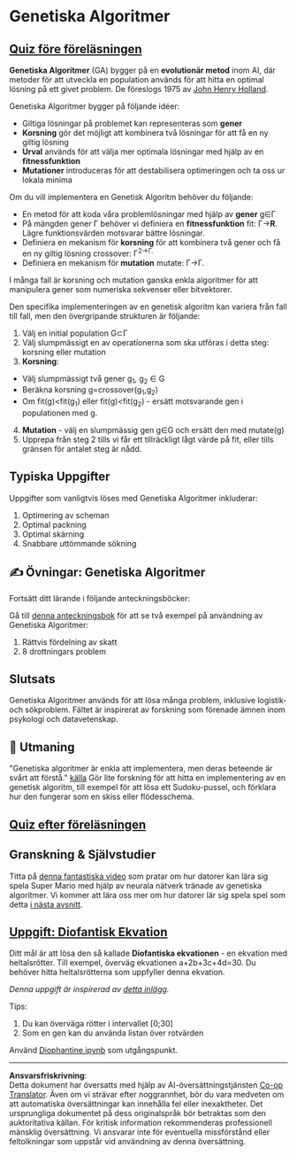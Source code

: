 <!--
CO_OP_TRANSLATOR_METADATA:
{
  "original_hash": "893aa368cb485da704b466a0f3775587",
  "translation_date": "2025-08-28T15:02:28+00:00",
  "source_file": "lessons/6-Other/21-GeneticAlgorithms/README.md",
  "language_code": "sv"
}
-->
# Genetiska Algoritmer

## [Quiz före föreläsningen](https://ff-quizzes.netlify.app/en/ai/quiz/41)

**Genetiska Algoritmer** (GA) bygger på en **evolutionär metod** inom AI, där metoder för att utveckla en population används för att hitta en optimal lösning på ett givet problem. De föreslogs 1975 av [John Henry Holland](https://wikipedia.org/wiki/John_Henry_Holland).

Genetiska Algoritmer bygger på följande idéer:

* Giltiga lösningar på problemet kan representeras som **gener**
* **Korsning** gör det möjligt att kombinera två lösningar för att få en ny giltig lösning
* **Urval** används för att välja mer optimala lösningar med hjälp av en **fitnessfunktion**
* **Mutationer** introduceras för att destabilisera optimeringen och ta oss ur lokala minima

Om du vill implementera en Genetisk Algoritm behöver du följande:

 * En metod för att koda våra problemlösningar med hjälp av **gener** g∈Γ
 * På mängden gener Γ behöver vi definiera en **fitnessfunktion** fit: Γ→**R**. Lägre funktionsvärden motsvarar bättre lösningar.
 * Definiera en mekanism för **korsning** för att kombinera två gener och få en ny giltig lösning crossover: Γ<sup>2</sub>→Γ.
 * Definiera en mekanism för **mutation** mutate: Γ→Γ.

I många fall är korsning och mutation ganska enkla algoritmer för att manipulera gener som numeriska sekvenser eller bitvektorer.

Den specifika implementeringen av en genetisk algoritm kan variera från fall till fall, men den övergripande strukturen är följande:

1. Välj en initial population G⊂Γ
2. Välj slumpmässigt en av operationerna som ska utföras i detta steg: korsning eller mutation
3. **Korsning**:
  * Välj slumpmässigt två gener g<sub>1</sub>, g<sub>2</sub> ∈ G
  * Beräkna korsning g=crossover(g<sub>1</sub>,g<sub>2</sub>)
  * Om fit(g)<fit(g<sub>1</sub>) eller fit(g)<fit(g<sub>2</sub>) - ersätt motsvarande gen i populationen med g.
4. **Mutation** - välj en slumpmässig gen g∈G och ersätt den med mutate(g)
5. Upprepa från steg 2 tills vi får ett tillräckligt lågt värde på fit, eller tills gränsen för antalet steg är nådd.

## Typiska Uppgifter

Uppgifter som vanligtvis löses med Genetiska Algoritmer inkluderar:

1. Optimering av scheman
1. Optimal packning
1. Optimal skärning
1. Snabbare uttömmande sökning

## ✍️ Övningar: Genetiska Algoritmer

Fortsätt ditt lärande i följande anteckningsböcker:

Gå till [denna anteckningsbok](Genetic.ipynb) för att se två exempel på användning av Genetiska Algoritmer:

1. Rättvis fördelning av skatt
1. 8 drottningars problem

## Slutsats

Genetiska Algoritmer används för att lösa många problem, inklusive logistik- och sökproblem. Fältet är inspirerat av forskning som förenade ämnen inom psykologi och datavetenskap.

## 🚀 Utmaning

"Genetiska algoritmer är enkla att implementera, men deras beteende är svårt att förstå." [källa](https://wikipedia.org/wiki/Genetic_algorithm) Gör lite forskning för att hitta en implementering av en genetisk algoritm, till exempel för att lösa ett Sudoku-pussel, och förklara hur den fungerar som en skiss eller flödesschema.

## [Quiz efter föreläsningen](https://ff-quizzes.netlify.app/en/ai/quiz/42)

## Granskning & Självstudier

Titta på [denna fantastiska video](https://www.youtube.com/watch?v=qv6UVOQ0F44) som pratar om hur datorer kan lära sig spela Super Mario med hjälp av neurala nätverk tränade av genetiska algoritmer. Vi kommer att lära oss mer om hur datorer lär sig spela spel som detta [i nästa avsnitt](../22-DeepRL/README.md).

## [Uppgift: Diofantisk Ekvation](Diophantine.ipynb)

Ditt mål är att lösa den så kallade **Diofantiska ekvationen** - en ekvation med heltalsrötter. Till exempel, överväg ekvationen a+2b+3c+4d=30. Du behöver hitta heltalsrötterna som uppfyller denna ekvation.

*Denna uppgift är inspirerad av [detta inlägg](https://habr.com/post/128704/).*

Tips:

1. Du kan överväga rötter i intervallet [0;30]
1. Som en gen kan du använda listan över rotvärden

Använd [Diophantine.ipynb](Diophantine.ipynb) som utgångspunkt.

---

**Ansvarsfriskrivning**:  
Detta dokument har översatts med hjälp av AI-översättningstjänsten [Co-op Translator](https://github.com/Azure/co-op-translator). Även om vi strävar efter noggrannhet, bör du vara medveten om att automatiska översättningar kan innehålla fel eller inexaktheter. Det ursprungliga dokumentet på dess originalspråk bör betraktas som den auktoritativa källan. För kritisk information rekommenderas professionell mänsklig översättning. Vi ansvarar inte för eventuella missförstånd eller feltolkningar som uppstår vid användning av denna översättning.